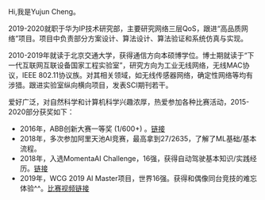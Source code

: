 Hi,我是Yujun Cheng。

2019-2020就职于华为IP技术研究部，主要研究网络三层QoS，跟进“高品质网络”项目。项目中负责部分方案设计、算法设计、算法验证和系统仿真与实现。

2010-2019年就读于北京交通大学，获得通信方向本硕博学位。博士期就读于“下一代互联网互联设备国家工程实验室”，研究方向为工业无线网络，无线MAC协议，IEEE 802.11协议族。对其相关领域，如无线传感器网络，确定性网络等均有涉猎。跟进实验室纵向横向项目，发表SCI期刊若干。

爱好广泛，对自然科学和计算机科学兴趣浓厚，热爱参加各种比赛活动，2015-2020部分获奖如下：
* 2016年，ABB创新大赛一等奖 (1/600+) 。[链接](https://new.abb.com/news/zh-CHS/detail/43377)
* 2018年，多次参加阿里天池AI竞赛，最高拿到27/2635，了解了ML基础/基本流程。
* 2018年，入选MomentaAI Challenge，16强，获得自动驾驶基本知识/实践经历。[链接](https://www.groxyu.com/2020/02/24/arch-momenta/)
* 2019年，WCG 2019 AI Master项目，世界16强。获得和偶像同台竞技的难忘体验^^。[比赛视频链接](https://weibo.com/tv/v/HEXeCjHeC)
